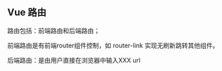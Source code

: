 ## Vue 路由

路由包括：前端路由和后端路由；

前端路由是有前端router组件控制，如 router-link 实现无刷新跳转其他组件。

后端路由：是由用户直接在浏览器中输入XXX url